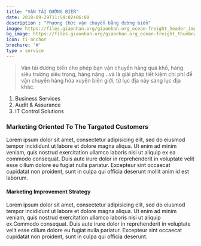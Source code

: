 ```yaml
---
title: "VẬN TẢI ĐƯỜNG BIỂN"
date: 2018-09-29T11:54:02+06:00
description : "Phương thức vận chuyển bằng đường biển"
image: https://files.giaonhan.org/giaonhan.org_ocean-freight_header_img.webp
bg_image: https://files.giaonhan.org/giaonhan.org_ocean-freight_thumbnail.webp
icon: ti-anchor
brochure: '#'
type : service
---
```


>Vận tải đường biển cho phép bạn vận chuyển hàng quá khổ, hàng siêu trường siêu trọng, hàng nặng...và là giải pháp tiết kiệm chi phí để vận chuyển hàng hóa xuyên biên giới, từ lục địa này sang lục địa khác.

1. Business Services
2. Audit & Assurance
3. IT Control Solutions

### Marketing Oriented To The Targated Customers

Lorem ipsum dolor sit amet, consectetur adipisicing elit, sed do eiusmod tempor incididunt ut labore et dolore magna aliqua. Ut enim ad minim veniam, quis nostrud exercitation ullamco laboris nisi ut aliquip ex ea commodo consequat. Duis aute irure dolor in reprehenderit in voluptate velit esse cillum dolore eu fugiat nulla pariatur. Excepteur sint occaecat cupidatat non proident, sunt in culpa qui officia deserunt mollit anim id est laborum.

#### Marketing Improvement Strategy
Lorem ipsum dolor sit amet, consectetur adipisicing elit, sed do eiusmod tempor incididunt ut labore et dolore magna aliqua. Ut enim ad minim veniam, quis nostrud exercitation ullamco laboris nisi ut aliquip ex.Commodo consequat. Duis aute irure dolor in reprehenderit in voluptate velit esse cillum dolore eu fugiat nulla pariatur. Excepteur sint occaecat cupidatat non proident, sunt in culpa qui officia deserunt.

